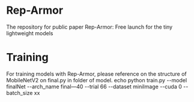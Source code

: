 # Rep-Armor
The repository for public paper Rep-Armor: Free launch for the tiny lightweight models
# Training
For training models with Rep-Armor, please reference on the structure of MobileNetV2 on final.py in folder of model.
    echo python train.py  --model finalNet --arch_name final—40 --trial 66 --dataset miniImage --cuda 0 --batch_size xx 
